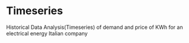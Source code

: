 # Timeseries
Historical Data Analysis(Timeseries) of demand and price of KWh for an electrical energy Italian company
